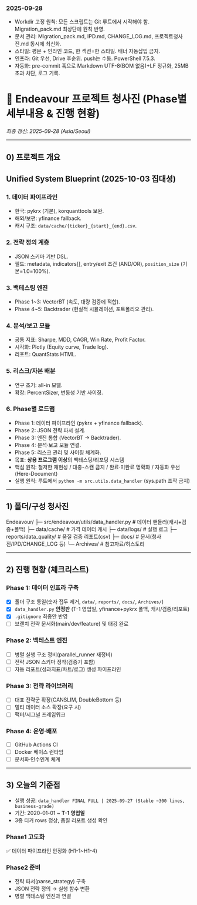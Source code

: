 ### 2025-09-28

- Workdir 고정 원칙: 모든 스크립트는 Git 루트에서 시작해야 함. Migration_pack.md 최상단에 원칙 반영.
- 문서 관리: Migration_pack.md, IPD.md, CHANGE_LOG.md, 프로젝트청사진.md 동시에 최신화.
- 스타일: 평문 + 인라인 코드, 한 섹션=한 스타일. 배너 자동삽입 금지.
- 인프라: Git 우선, Drive 후순위. push는 수동. PowerShell 7.5.3.
- 자동화: pre-commit 훅으로 Markdown UTF-8(BOM 없음)+LF 정규화, 25MB 초과 차단, 로그 기록.

# 🚀 Endeavour 프로젝트 청사진 (Phase별 세부내용 & 진행 현황)
_최종 갱신: 2025-09-28 (Asia/Seoul)_

---

## 0\) 프로젝트 개요
## Unified System Blueprint (2025-10-03 집대성)

### 1. 데이터 파이프라인
- 한국: pykrx (기본), korquanttools 보완.
- 해외/보편: yfinance fallback.
- 캐시 구조: `data/cache/{ticker}_{start}_{end}.csv`.

### 2. 전략 정의 계층
- JSON 스키마 기반 DSL.
- 필드: metadata, indicators[], entry/exit 조건 (AND/OR), `position_size` (기본=1.0=100%).

### 3. 백테스팅 엔진
- Phase 1~3: VectorBT (속도, 대량 검증에 적합).
- Phase 4~5: Backtrader (현실적 시뮬레이션, 포트폴리오 관리).

### 4. 분석/보고 모듈
- 공통 지표: Sharpe, MDD, CAGR, Win Rate, Profit Factor.
- 시각화: Plotly (Equity curve, Trade log).
- 리포트: QuantStats HTML.

### 5. 리스크/자본 배분
- 연구 초기: all-in 모델.
- 확장: PercentSizer, 변동성 기반 사이징.

### 6. Phase별 로드맵
- Phase 1: 데이터 파이프라인 (pykrx + yfinance fallback).
- Phase 2: JSON 전략 파서 설계.
- Phase 3: 엔진 통합 (VectorBT → Backtrader).
- Phase 4: 분석·보고 모듈 연결.
- Phase 5: 리스크 관리 및 사이징 체계화.
- 목표: **상용 프로그램 이상**의 백테스팅/리포팅 시스템
- 핵심 원칙: 철저한 재현성 / 대충-스캔 금지 / 완료·미완료 명확화 / 자동화 우선(Here-Document)
- 실행 원칙: 루트에서 `python -m src.utils.data_handler` (sys.path 조작 금지)

---

## 1) 폴더/구성 청사진
Endeavour/
├─ src/endeavour/utils/data_handler.py # 데이터 핸들러(캐시+검증+폴백)
├─ data/cache/ # 가격 데이터 캐시
├─ data/logs/ # 실행 로그
├─ reports/data_quality/ # 품질 검증 리포트(csv)
├─ docs/ # 문서(청사진/IPD/CHANGE_LOG 등)
└─ Archives/ # 참고자료/히스토리

---

## 2) 진행 현황 (체크리스트)
### Phase 1: 데이터 인프라 구축
- [x] 폴더 구조 통일(숫자 접두 제거, `data/`, `reports/`, `docs/`, `Archives/`)
- [x] `data_handler.py` **안정판** (T-1 영업일, yfinance+pykrx 폴백, 캐시/검증/리포트)
- [x] `.gitignore` 최종안 반영
- [ ] 브랜치 전략 문서화(main/dev/feature) 및 태깅 완료

### Phase 2: 백테스트 엔진
- [ ] 병렬 실행 구조 정비(parallel_runner 재정비)
- [ ] 전략 JSON 스키마 정착(검증기 포함)
- [ ] 자동 리포트(성과지표/차트/로그) 생성 파이프라인

### Phase 3: 전략 라이브러리
- [ ] 대표 전략군 확장(CANSLIM, DoubleBottom 등)
- [ ] 멀티 데이터 소스 확장(요구 시)
- [ ] 팩터/시그널 프레임워크

### Phase 4: 운영·배포
- [ ] GitHub Actions CI
- [ ] Docker 베이스 런타임
- [ ] 문서화·인수인계 체계

---

## 3) 오늘의 기준점
- 실행 성공: `data_handler FINAL FULL | 2025-09-27 (Stable ~300 lines, business-grade)`
- 기간: 2020-01-01 ~ **T-1 영업일**
- 3종 티커 rows 정상, 품질 리포트 생성 확인
### Phase1 고도화
✅ 데이터 파이프라인 안정화 (H1-1~H1-4)

### Phase2 준비
- 전략 파서(parse_strategy) 구축
- JSON 전략 정의 → 실행 함수 변환
- 병렬 백테스팅 엔진과 연결


